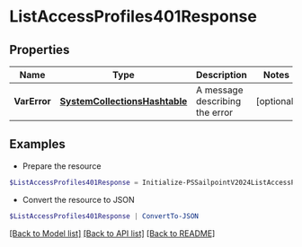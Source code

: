 # ListAccessProfiles401Response
## Properties

Name | Type | Description | Notes
------------ | ------------- | ------------- | -------------
**VarError** | [**SystemCollectionsHashtable**](.md) | A message describing the error | [optional] 

## Examples

- Prepare the resource
```powershell
$ListAccessProfiles401Response = Initialize-PSSailpointV2024ListAccessProfiles401Response  -VarError JWT validation failed: JWT is expired
```

- Convert the resource to JSON
```powershell
$ListAccessProfiles401Response | ConvertTo-JSON
```

[[Back to Model list]](../README.md#documentation-for-models) [[Back to API list]](../README.md#documentation-for-api-endpoints) [[Back to README]](../README.md)

